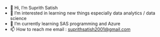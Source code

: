 - 👋 Hi, I’m Suprith Satish
- 👀 I’m interested in learning new things especially data analytics / data science
- 🌱 I’m currently learning SAS programming and Azure
- 📫 How to reach me email : suprithsatish2001@gmail.com

<!---
Suprith-Satish/Suprith-Satish is a ✨ special ✨ repository because its `README.md` (this file) appears on your GitHub profile.
You can click the Preview link to take a look at your changes.
--->
